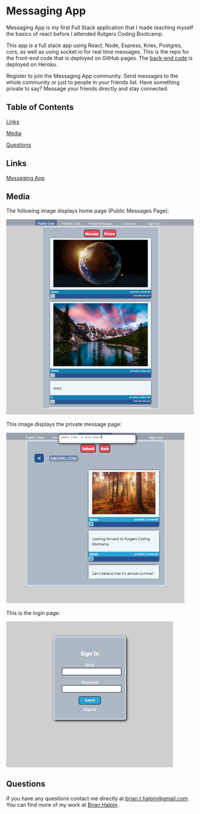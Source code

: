 # Messaging App
Messaging App is my first Full Stack application that I made teaching myself the basics of react before I attended Rutgers Coding Bootcamp.  

This app is a full stack app using React, Node, Express, Knex, Postgres, cors, as well as using socket.io for real time messages.  This is the repo for the front-end code that is deployed on GitHub pages.  The [back-end code](https://github.com/bthalpin/messagingAppServer) is deployed on Heroku.

Register to join the Messaging App community.  Send messages to the whole community or just to people in your friends list. Have something private to say? Message your friends directly and stay connected. 

## Table of Contents

[Links](#links)

[Media](#media)

[Questions](#questions)

## Links
[Messaging App](https://bthalpin.github.io/messagingApp)
        
## Media
The following image displays home page (Public Messages Page):

![Public message page](/public/assets/images/main-page.png)

This image displays the private message page:

![Private message page](public/assets/images/private-message-page.png)

This is the login page:

![Login Page](public/assets/images/Login-page.png)

## Questions
If you have any questions contact me directly at <brian.t.halpin@gmail.com>. You can find more of my work at [Brian Halpin](https://github.com/bthalpin).

